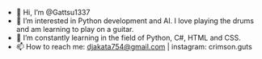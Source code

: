 - 👋 Hi, I’m @Gattsu1337
- 👀 I’m interested in Python development and AI. I love playing the drums and am learning to play on a guitar.
- 🌱 I’m constantly learning in the field of Python, C#, HTML and CSS.
- 📫 How to reach me: djakata754@gmail.com | instagram: crimson.guts

<!---
Gattsu1337/Gattsu1337 is a ✨ special ✨ repository because its `README.md` (this file) appears on your GitHub profile.
You can click the Preview link to take a look at your changes.
--->
